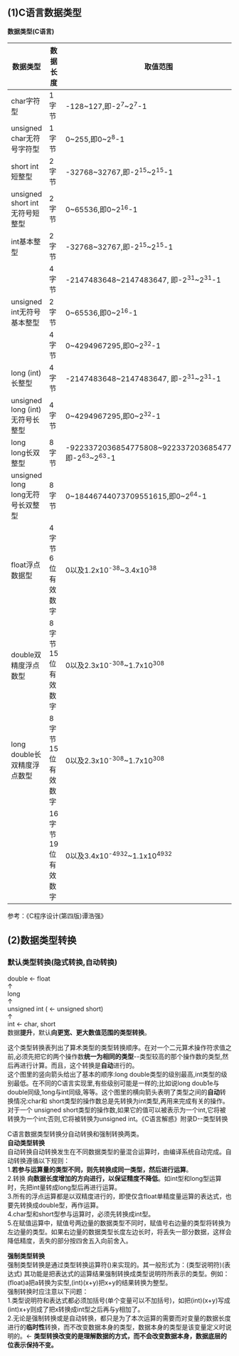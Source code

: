 ﻿## (1)C语言数据类型
**数据类型(C语言)**

| 数据类型 | 数据长度 | 取值范围 |
| --- | --- | --- |
| char字符型 | 1字节 | -128\~127,即-2<sup>7</sup>\~2<sup>7</sup>-1 |
| unsigned char无符号字符型 | 1字节 | 0\~255,即0\~2<sup>8</sup>-1 |
| short int短整型 | 2字节 | -32768\~32767,即-2<sup>15</sup>\~2<sup>15</sup>-1 |
| unsigned short int无符号短整型 | 2字节 | 0\~65536,即0\~2<sup>16</sup>-1 |
| int基本整型 | 2字节 | -32768\~32767,即-2<sup>15</sup>\~2<sup>15</sup>-1 |
|| 4字节 | -2147483648\~2147483647, 即-2<sup>31</sup>\~2<sup>31</sup>-1 |
| unsigned int无符号基本整型 | 2字节 | 0\~65536,即0\~2<sup>16</sup>-1 |
|| 4字节 | 0\~4294967295,即0\~2<sup>32</sup>-1 |
| long (int)长整型 | 4字节 | -2147483648\~2147483647, 即-2<sup>31</sup>\~2<sup>31</sup>-1 |
| unsigned long (int)无符号长整型 | 4字节 | 0\~4294967295,即0\~2<sup>32</sup>-1 |
| long long长双整型 | 8字节 | -9223372036854775808\~9223372036854775807,即-2<sup>63</sup>\~2<sup>63</sup>-1 |
| unsigned long long无符号长双整型 | 8字节 | 0\~18446744073709551615,即0\~2<sup>64</sup>-1 |
| float浮点数据型 | 4字节<br>6位有效数字 | 0以及1.2x10<sup>-38</sup>\~3.4x10<sup>38</sup> |
| double双精度浮点数型 | 8字节<br>15位有效数字 | 0以及2.3x10<sup>-308</sup>\~1.7x10<sup>308</sup> |
| long double长双精度浮点数型 | 8字节<br>15位有效数字 | 0以及2.3x10<sup>-308</sup>\~1.7x10<sup>308</sup> |
|| 16字节<br>19位有效数字 | 0以及3.4x10<sup>-4932</sup>\~1.1x10<sup>4932</sup> |

参考：《C程序设计(第四版)谭浩强》


## (2)数据类型转换
### 默认类型转换(隐式转换,自动转换)
double  ←  float  
↑  
long  
↑  
unsigned int  ( ← unsigned short)  
↑  
int  ←  char, short  
数据**提升**，默认**向更宽、更大数值范围的类型转换**。

这个类型转换表列出了算术类型的类型转换顺序。在对一个二元算术操作符求值之前,必须先把它的两个操作数**统一为相同的类型**--类型较高的那个操作数的类型,然后再进行计算。而且，这个转换是**自动**进行的。  
这个图里的竖向箭头给出了基本的顺序:long double类型的级别最高,int类型的级别最低。在不同的C语言实现里,有些级别可能是一样的;比如说long doub1e与double同级,1ong与int同级,等等。这个图里的横向箭头表明了类型之间的**自动**转换情况:char和 short类型的操作数总是先转换为int类型,再用来完成有关的操作。对于一个 unsigned short类型的操作数,如果它的值可以被表示为一个int,它将被转换为一个int;否则,它将被转换为unsigned int。《C语言解惑》附录D--类型转换  

C语言数据类型转换分自动转换和强制转换两类。  
**自动类型转换**  
自动转换自动转换发生在不同数据类型的量混合运算时，由编译系统自动完成。自动转换遵循以下规则：  
1.**若参与运算量的类型不同，则先转换成同一类型，然后进行运算**。  
2.转换 **向数据长度增加的方向进行，以保证精度不降低**。如int型和long型运算时，先把int量转成long型后再进行运算。  
3.所有的浮点运算都是以双精度进行的，即使仅含float单精度量运算的表达式，也要先转换成double型，再作运算。  
4.char型和short型参与运算时，必须先转换成int型。  
5.在赋值运算中，赋值号两边量的数据类型不同时，赋值号右边量的类型将转换为左边量的类型。如果右边量的数据类型长度左边长时，将丢失一部分数据，这样会降低精度，丢失的部分按四舍五入向前舍入。  

**强制类型转换**  
强制类型转换是通过类型转换运算符()来实现的。其一般形式为：(类型说明符)(表达式) 其功能是把表达式的运算结果强制转换成类型说明符所表示的类型。例如：(float)a把a转换为实型,(int)(x+y)把x+y的结果转换为整型。  
强制转换时应注意以下问题：  
1.类型说明符和表达式都必须加括号(单个变量可以不加括号)，如把(int)(x+y)写成(int)x+y则成了把x转换成int型之后再与y相加了。  
2.无论是强制转换或是自动转换，都只是为了本次运算的需要而对变量的数据长度进行的**临时性**转换，而不改变数据本身的类型，数据本身的类型是该变量定义时说明的。← **类型转换改变的是理解数据的方式，而不会改变数据本身，数据底层的位表示保持不变。**  

